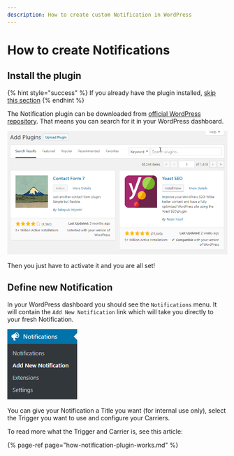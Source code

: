 ```yaml
---
description: How to create custom Notification in WordPress
---
```


# How to create Notifications

## Install the plugin

{% hint style="success" %}
If you already have the plugin installed, [skip this section](how-to-create-notifications.md#define-new-notification)
{% endhint %}

The Notification plugin can be downloaded from [official WordPress repository](https://wordpress.org/plugins/notification/). That means you can search for it in your WordPress dashboard.

![](../.gitbook/assets/2019-03-09_09-31-11.gif)

Then you just have to activate it and you are all set!

## Define new Notification

In your WordPress dashboard you should see the `Notifications` menu. It will contain the `Add New Notification` link which will take you directly to your fresh Notification.

![](../.gitbook/assets/image%20%281%29.png)

You can give your Notification a Title you want \(for internal use only\), select the Trigger you want to use and configure your Carriers.

To read more what the Trigger and Carrier is, see this article:

{% page-ref page="how-notification-plugin-works.md" %}

